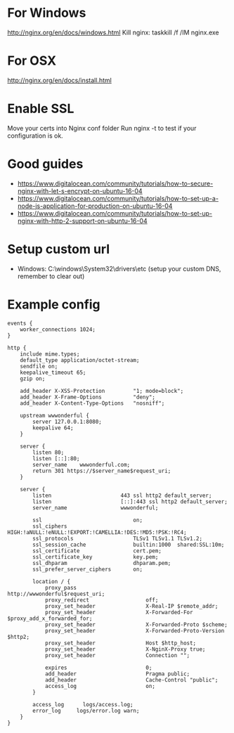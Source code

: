 # For Windows
http://nginx.org/en/docs/windows.html
Kill nginx: taskkill /f /IM nginx.exe

# For OSX
http://nginx.org/en/docs/install.html

# Enable SSL
Move your certs into Nginx conf folder
Run nginx -t to test if your configuration is ok.

# Good guides
- https://www.digitalocean.com/community/tutorials/how-to-secure-nginx-with-let-s-encrypt-on-ubuntu-16-04
- https://www.digitalocean.com/community/tutorials/how-to-set-up-a-node-js-application-for-production-on-ubuntu-16-04
- https://www.digitalocean.com/community/tutorials/how-to-set-up-nginx-with-http-2-support-on-ubuntu-16-04

# Setup custom url
- Windows: C:\windows\System32\drivers\etc (setup your custom DNS, remember to clear out)

# Example config 
```
events {
	worker_connections 1024;
}

http {
    include mime.types;
    default_type application/octet-stream;
    sendfile on;
    keepalive_timeout 65;
    gzip on;

	add_header X-XSS-Protection         "1; mode=block";
	add_header X-Frame-Options          "deny";
	add_header X-Content-Type-Options   "nosniff";
	
	upstream wwwonderful {
		server 127.0.0.1:8080;
		keepalive 64;
	}
	
	server {
		listen 80;
		listen [::]:80;
		server_name    wwwonderful.com;
		return 301 https://$server_name$request_uri;
	}

	server {
		listen						443 ssl http2 default_server;
		listen                    	[::]:443 ssl http2 default_server;
		server_name               	wwwonderful;

		ssl                         	on;
		ssl_ciphers                 	HIGH:!aNULL:!eNULL:!EXPORT:!CAMELLIA:!DES:!MD5:!PSK:!RC4;
		ssl_protocols               	TLSv1 TLSv1.1 TLSv1.2;
		ssl_session_cache           	builtin:1000  shared:SSL:10m;
		ssl_certificate      		  	cert.pem;
		ssl_certificate_key  	      	key.pem;
		ssl_dhparam                 	dhparam.pem;
		ssl_prefer_server_ciphers   	on;

		location / {
			proxy_pass              		http://wwwonderful$request_uri;
			proxy_redirect          		off;
			proxy_set_header        		X-Real-IP $remote_addr;
			proxy_set_header        		X-Forwarded-For $proxy_add_x_forwarded_for;
			proxy_set_header        		X-Forwarded-Proto $scheme;
			proxy_set_header        		X-Forwarded-Proto-Version $http2;
			proxy_set_header        		Host $http_host;
			proxy_set_header        		X-NginX-Proxy true;
			proxy_set_header        		Connection "";

			expires                 		0;
			add_header             	 		Pragma public;
			add_header              		Cache-Control "public";
			access_log              		on;
		}

		access_log   	logs/access.log;
		error_log     logs/error.log warn;
	}
}
```
